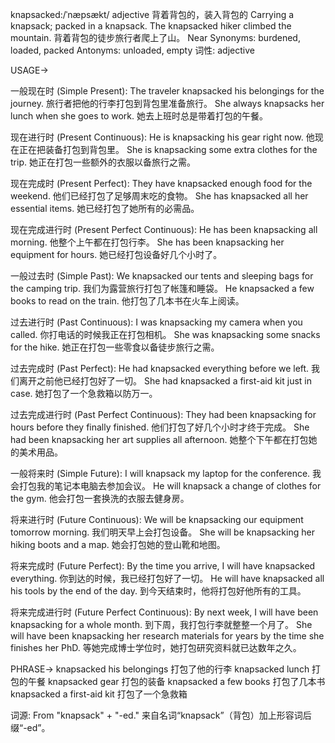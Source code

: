 knapsacked:/ˈnæpsækt/
adjective
背着背包的，装入背包的
Carrying a knapsack; packed in a knapsack.
The knapsacked hiker climbed the mountain.  背着背包的徒步旅行者爬上了山。
Near Synonyms: burdened, loaded, packed
Antonyms: unloaded, empty
词性: adjective


USAGE->

一般现在时 (Simple Present):
The traveler knapsacked his belongings for the journey. 旅行者把他的行李打包到背包里准备旅行。
She always knapsacks her lunch when she goes to work. 她去上班时总是带着打包的午餐。


现在进行时 (Present Continuous):
He is knapsacking his gear right now. 他现在正在把装备打包到背包里。
She is knapsacking some extra clothes for the trip.  她正在打包一些额外的衣服以备旅行之需。


现在完成时 (Present Perfect):
They have knapsacked enough food for the weekend.  他们已经打包了足够周末吃的食物。
She has knapsacked all her essential items. 她已经打包了她所有的必需品。


现在完成进行时 (Present Perfect Continuous):
He has been knapsacking all morning. 他整个上午都在打包行李。
She has been knapsacking her equipment for hours. 她已经打包设备好几个小时了。


一般过去时 (Simple Past):
We knapsacked our tents and sleeping bags for the camping trip. 我们为露营旅行打包了帐篷和睡袋。
He knapsacked a few books to read on the train. 他打包了几本书在火车上阅读。


过去进行时 (Past Continuous):
I was knapsacking my camera when you called. 你打电话的时候我正在打包相机。
She was knapsacking some snacks for the hike.  她正在打包一些零食以备徒步旅行之需。


过去完成时 (Past Perfect):
He had knapsacked everything before we left. 我们离开之前他已经打包好了一切。
She had knapsacked a first-aid kit just in case. 她打包了一个急救箱以防万一。


过去完成进行时 (Past Perfect Continuous):
They had been knapsacking for hours before they finally finished. 他们打包了好几个小时才终于完成。
She had been knapsacking her art supplies all afternoon.  她整个下午都在打包她的美术用品。


一般将来时 (Simple Future):
I will knapsack my laptop for the conference. 我会打包我的笔记本电脑去参加会议。
He will knapsack a change of clothes for the gym. 他会打包一套换洗的衣服去健身房。


将来进行时 (Future Continuous):
We will be knapsacking our equipment tomorrow morning. 我们明天早上会打包设备。
She will be knapsacking her hiking boots and a map.  她会打包她的登山靴和地图。


将来完成时 (Future Perfect):
By the time you arrive, I will have knapsacked everything. 你到达的时候，我已经打包好了一切。
He will have knapsacked all his tools by the end of the day.  到今天结束时，他将打包好他所有的工具。


将来完成进行时 (Future Perfect Continuous):
By next week, I will have been knapsacking for a whole month. 到下周，我打包行李就整整一个月了。
She will have been knapsacking her research materials for years by the time she finishes her PhD. 等她完成博士学位时，她打包研究资料就已达数年之久。



PHRASE->
knapsacked his belongings  打包了他的行李
knapsacked lunch  打包的午餐
knapsacked gear  打包的装备
knapsacked a few books 打包了几本书
knapsacked a first-aid kit 打包了一个急救箱


词源:  From "knapsack" + "-ed."  来自名词“knapsack”（背包）加上形容词后缀“-ed”。
